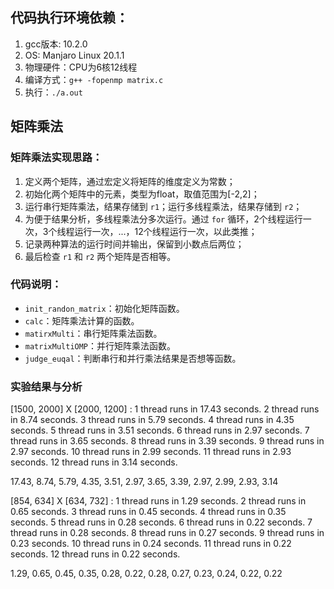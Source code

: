 ## 代码执行环境依赖：

1. gcc版本: 10.2.0
2. OS: Manjaro Linux 20.1.1
3. 物理硬件：CPU为6核12线程
4. 编译方式：`g++ -fopenmp matrix.c`
5. 执行：`./a.out`

## 矩阵乘法

### 矩阵乘法实现思路：

1. 定义两个矩阵，通过宏定义将矩阵的维度定义为常数；
2. 初始化两个矩阵中的元素，类型为float，取值范围为[-2,2]；
3. 运行串行矩阵乘法，结果存储到 `r1`；运行多线程乘法，结果存储到 `r2`；
4. 为便于结果分析，多线程乘法分多次运行。通过 `for` 循环，2个线程运行一次，3个线程运行一次，...，12个线程运行一次，以此类推；
5. 记录两种算法的运行时间并输出，保留到小数点后两位；
6. 最后检查 `r1` 和 `r2` 两个矩阵是否相等。

### 代码说明：

- `init_randon_matrix`：初始化矩阵函数。
- `calc`：矩阵乘法计算的函数。
- `matirxMulti`：串行矩阵乘法函数。
- `matrixMultiOMP`：并行矩阵乘法函数。
- `judge_euqal`：判断串行和并行乘法结果是否想等函数。

### 实验结果与分析

[1500, 2000] X [2000, 1200] : 
1 thread runs in 17.43 seconds.
2 thread runs in 8.74 seconds.
3 thread runs in 5.79 seconds.
4 thread runs in 4.35 seconds.
5 thread runs in 3.51 seconds.
6 thread runs in 2.97 seconds.
7 thread runs in 3.65 seconds.
8 thread runs in 3.39 seconds.
9 thread runs in 2.97 seconds.
10 thread runs in 2.99 seconds.
11 thread runs in 2.93 seconds.
12 thread runs in 3.14 seconds.

17.43, 8.74, 5.79, 4.35, 3.51, 2.97, 3.65, 3.39, 2.97, 2.99, 2.93, 3.14

[854, 634] X [634, 732] : 
1 thread runs in 1.29 seconds.
2 thread runs in 0.65 seconds.
3 thread runs in 0.45 seconds.
4 thread runs in 0.35 seconds.
5 thread runs in 0.28 seconds.
6 thread runs in 0.22 seconds.
7 thread runs in 0.28 seconds.
8 thread runs in 0.27 seconds.
9 thread runs in 0.23 seconds.
10 thread runs in 0.24 seconds.
11 thread runs in 0.22 seconds.
12 thread runs in 0.22 seconds.

1.29, 0.65, 0.45, 0.35, 0.28, 0.22, 0.28, 0.27, 0.23, 0.24, 0.22, 0.22